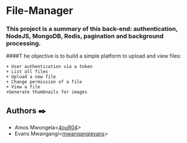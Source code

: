 # File-Manager

### This project is a summary of this back-end: authentication, NodeJS, MongoDB, Redis, pagination and background processing.

####T he objective is to build a simple platform to upload and view files:

    + User authentication via a token
    + List all files
    + Upload a new file
    + Change permission of a file
    + View a file
    +Generate thumbnails for images

## Authors :black_nib:
* Amos Mwongela<[4ouR04](https://github.com/4ouR04)>
* Evans Mwangangi<[mwangangievans](https://github.com/mwangangievans)>